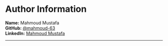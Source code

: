 # Author Information

**Name:** Mahmoud Mustafa  
**GitHub:** [@mahmoud-63](https://github.com/mahmoud-63)  
**LinkedIn:** [Mahmoud Mustafa](https://www.linkedin.com/in/mahmoud-mustafa-3831632a7/)  

---
